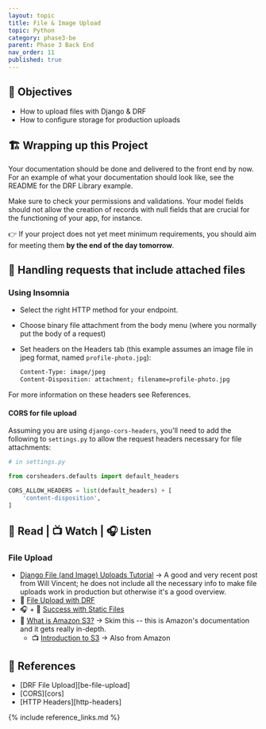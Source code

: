 ```yaml
---
layout: topic
title: File & Image Upload
topic: Python
category: phase3-be
parent: Phase 3 Back End
nav_order: 11
published: true
---
```


## 🎯 Objectives

- How to upload files with Django & DRF
- How to configure storage for production uploads

## 🏗️ Wrapping up this Project

Your documentation should be done and delivered to the front end by now. For an example of what your documentation should look like, see the README for the DRF Library example.

Make sure to check your permissions and validations. Your model fields should not allow the creation of records with null fields that are crucial for the functioning of your app, for instance.

👉 If your project does not yet meet minimum requirements, you should aim for meeting them **by the end of the day tomorrow**.

## 📎 Handling requests that include attached files

### Using Insomnia

- Select the right HTTP method for your endpoint.
- Choose binary file attachment from the body menu (where you normally put the body of a request)
- Set headers on the Headers tab (this example assumes an image file in jpeg format, named `profile-photo.jpg`):

  ```txt
  Content-Type: image/jpeg
  Content-Disposition: attachment; filename=profile-photo.jpg
  ```

For more information on these headers see References.

#### CORS for file upload

Assuming you are using `django-cors-headers`, you'll need to add the following to `settings.py` to allow the request headers necessary for file attachments:

```py
# in settings.py

from corsheaders.defaults import default_headers

CORS_ALLOW_HEADERS = list(default_headers) + [
    'content-disposition',
]
```

## 📖 Read | 📺 Watch | 🎧 Listen

### File Upload

- [Django File (and Image) Uploads Tutorial](https://learndjango.com/tutorials/django-file-and-image-uploads-tutorial) -> A good and very recent post from Will Vincent; he does not include all the necessary info to make file uploads work in production but otherwise it's a good overview.
- 📖 [File Upload with DRF](https://goodcode.io/articles/django-rest-framework-file-upload/)
- 🎧 + 📖 [Success with Static Files](https://www.mattlayman.com/django-riffs/success-static-files/)
- 📖 [What is Amazon S3?](https://docs.aws.amazon.com/AmazonS3/latest/userguide/Welcome.html) -> Skim this -- this is Amazon's documentation and it gets really in-depth.
    - 📺 [Introduction to S3](https://www.youtube.com/watch?v=77lMCiiMilo) -> Also from Amazon


## 🔖 References

- [DRF File Upload][be-file-upload]
- [CORS][cors]
- [HTTP Headers][http-headers]

{% include reference_links.md %}
